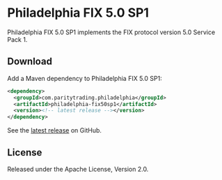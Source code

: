 Philadelphia FIX 5.0 SP1
=========================

Philadelphia FIX 5.0 SP1 implements the FIX protocol version 5.0 Service
Pack 1.


Download
--------

Add a Maven dependency to Philadelphia FIX 5.0 SP1:

```xml
<dependency>
  <groupId>com.paritytrading.philadelphia</groupId>
  <artifactId>philadelphia-fix50sp1</artifactId>
  <version><!-- latest release --></version>
</dependency>
```

See the [latest release][] on GitHub.

  [latest release]: https://github.com/paritytrading/philadelphia/releases/latest


License
-------

Released under the Apache License, Version 2.0.
